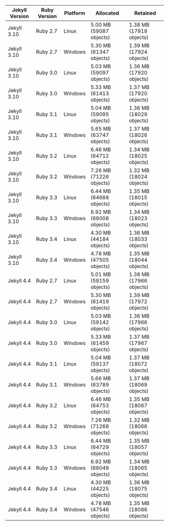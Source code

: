 
Jekyll Version | Ruby Version | Platform | Allocated               | Retained
-------------- | ------------ | -------- | ----------------------- | -----------------------
Jekyll 3.10    | Ruby 2.7     | Linux    | 5.00 MB (59087 objects) | 1.38 MB (17918 objects)
Jekyll 3.10    | Ruby 2.7     | Windows  | 5.30 MB (61347 objects) | 1.39 MB (17924 objects)
Jekyll 3.10    | Ruby 3.0     | Linux    | 5.03 MB (59097 objects) | 1.36 MB (17920 objects)
Jekyll 3.10    | Ruby 3.0     | Windows  | 5.33 MB (61413 objects) | 1.37 MB (17920 objects)
Jekyll 3.10    | Ruby 3.1     | Linux    | 5.04 MB (59095 objects) | 1.36 MB (18029 objects)
Jekyll 3.10    | Ruby 3.1     | Windows  | 5.65 MB (63747 objects) | 1.37 MB (18026 objects)
Jekyll 3.10    | Ruby 3.2     | Linux    | 6.46 MB (64712 objects) | 1.34 MB (18025 objects)
Jekyll 3.10    | Ruby 3.2     | Windows  | 7.26 MB (71226 objects) | 1.32 MB (18024 objects)
Jekyll 3.10    | Ruby 3.3     | Linux    | 6.44 MB (64688 objects) | 1.35 MB (18015 objects)
Jekyll 3.10    | Ruby 3.3     | Windows  | 6.92 MB (68008 objects) | 1.34 MB (18023 objects)
Jekyll 3.10    | Ruby 3.4     | Linux    | 4.30 MB (44184 objects) | 1.36 MB (18033 objects)
Jekyll 3.10    | Ruby 3.4     | Windows  | 4.78 MB (47505 objects) | 1.35 MB (18044 objects)
Jekyll 4.4     | Ruby 2.7     | Linux    | 5.01 MB (59159 objects) | 1.38 MB (17966 objects)
Jekyll 4.4     | Ruby 2.7     | Windows  | 5.30 MB (61419 objects) | 1.39 MB (17972 objects)
Jekyll 4.4     | Ruby 3.0     | Linux    | 5.03 MB (59142 objects) | 1.36 MB (17966 objects)
Jekyll 4.4     | Ruby 3.0     | Windows  | 5.33 MB (61459 objects) | 1.37 MB (17967 objects)
Jekyll 4.4     | Ruby 3.1     | Linux    | 5.04 MB (59137 objects) | 1.37 MB (18072 objects)
Jekyll 4.4     | Ruby 3.1     | Windows  | 5.66 MB (63789 objects) | 1.37 MB (18069 objects)
Jekyll 4.4     | Ruby 3.2     | Linux    | 6.46 MB (64753 objects) | 1.35 MB (18067 objects)
Jekyll 4.4     | Ruby 3.2     | Windows  | 7.26 MB (71268 objects) | 1.32 MB (18066 objects)
Jekyll 4.4     | Ruby 3.3     | Linux    | 6.44 MB (64729 objects) | 1.35 MB (18057 objects)
Jekyll 4.4     | Ruby 3.3     | Windows  | 6.92 MB (68049 objects) | 1.34 MB (18065 objects)
Jekyll 4.4     | Ruby 3.4     | Linux    | 4.30 MB (44225 objects) | 1.36 MB (18075 objects)
Jekyll 4.4     | Ruby 3.4     | Windows  | 4.78 MB (47546 objects) | 1.35 MB (18086 objects)
